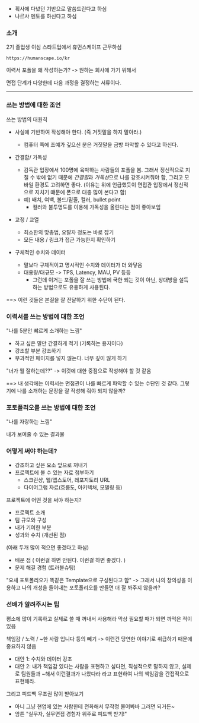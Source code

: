 - 획사에 다녔던 기반으로 말씀드린다고 하심
- 나르샤 멘토를 하신다고 하심

### 소개
2기 졸업생 이심
스타트업에서 휴먼스케이프 근무하심
```
https://humanscape.io/kr
```

이력서 포폴을 왜 작성하는가?
-> 원하는 회사에 가기 위해서 

면접 단계가 다양한데 다음 과정을 결정하는 서류이다. 

---
### 쓰는 방법에 대한 조언
쓰는 방법의 대원칙

- 사실에 기반하여 작성해야 한다. (즉 거짓말을 하지 말아라.) 
	- 컴퓨터 쪽에 조예가 깊으신 분은 거짓말을 금방 파악할 수 있다고 하신다.

- 간결함/ 가독성
	- 감독관 입장에서 100명에 육박하는 사람들의 포폴을 봄. 그래서 정신적으로 지칠 수 밖에 없기 때문에 *간결함*과 *가독성*으로 나를 강조시켜줘야 함, 그리고 모바일 환경도 고려하면 좋다. (이유는 위에 언급했듯이 면접관 입장에서 정신적으로 지치기 떄문에 폰으로 대충 많이 본다고 함)
	- 예) 배치, 여백, 볼드/밑줄, 컬러, bullet point
		- 컬러와 불투명도를 이용해 가독성을 올린다는 점이 좋아보임 

- 교정 / 교열 
	- 최소한의 맞춤법, 오탈자 정도는 바로 잡기
	- 모든 내용 / 링크가 접근 가능한지 확인하기 

- 구체적인 수치와 데이터
	- 말보다 구체적이고 명시적인 수치와 데이터가 더 와닿음 
	- 대용량/대규모 -> TPS, Latency, MAU, PV 등등
		- 그런데 이거는 포폴을 잘 쓰는 방법에 국한 되는 것이 아닌, 상대방을 설득하는 방법으로도 유용하게 사용된다.


==> 이런 것들은 본질을 잘 전달하기 위한 수단이 된다.



### 이력서를 쓰는 방법에 대한 조언
"나를 5분안 뺘르게 소개하는 느낌"

- 하고 싶은 말만 간결하게 적기 (기록하는 용지이다)
- 강조할 부분 강조하기 
- 부과적인 페이지를 넣지 않는다. 너무 깊이 않게 하기 

"너가 뭘 잘하는데??" -> 이것에 대한 중점으로 작성해야 할 것 같음  



==> 내 생각에는 이력서는 면접관이 나를 빠르게 파악할 수 있는 수단인 것 같다. 그렇기에 나를 소개하는 문장을 잘 작성해 줘야 되지 않을까?




### 포토폴리오를 쓰는 방법에 대한 조언
"나를 자랑하는 느낌"

내가 보여줄 수 있는 결과물 

### 어떻게 써야 하는데?
- 강조하고 싶은 요소 앞으로 꺼내기 
- 프로젝트에 볼 수 있는 자료 첨부하기 
	- 스크린샹, 웹/앱스토어, 레포지토리 URL
	- 다이어그램 자료(흐름도, 아키텍처, 모델링 등)

프로젝트에 어떤 것을 써야 하는지?
- 프로젝트 소개 
- 팀 규모와 구성
- 내가 기여한 부분
- 성과와 수치 (개선된 점)

(아래 두개 많이 적으면 좋겠다고 하심)
- 배운 점 ( 이런걸 하면 안된다. 이런걸 하면 좋겠다. )
- 문제 해결 경험 (트러블슈팅)


"요새 포토폴리오가 똑같은 Template으로 구성된다고 함"
-> 그래서 나의 창의성을 이용하고 나의 개성을 들어내는 포토폴리오를 만들면 더 잘 봐주지 않을까?


### 선배가 알려주시는 팁
평소에 많이 기록하고 실제로 쓸 때 꺼내서 사용해라
	막상 필요할 때가 되면 까먹은 적이 있음

책임감 / 노력 / ~한 사람 입니다 등의 빼기
-> 이런건 당연한 이야기로 취급하기 때문에 중요하지 않음 

- 대안 1: 수치와 데이터 강조
- 대안 2: 내가 책임감 있다는 사람을 표현하고 싶다면, 직설적으로 말하지 않고, 실제로 팀원들과 ~해서 이런결과가 나왔다라 라고 표현하여 나의 책임감을 간접적으로 표현해라.

그리고 피드백 무조권 많이 받아보기 
- 아니 그냥 현업에 있는 사람한테 전화해서 무작정 물어봐바 그러면 되거든~
- 암튼 "실무자, 실무면접 경험자 위주로 피드백 받기!"

